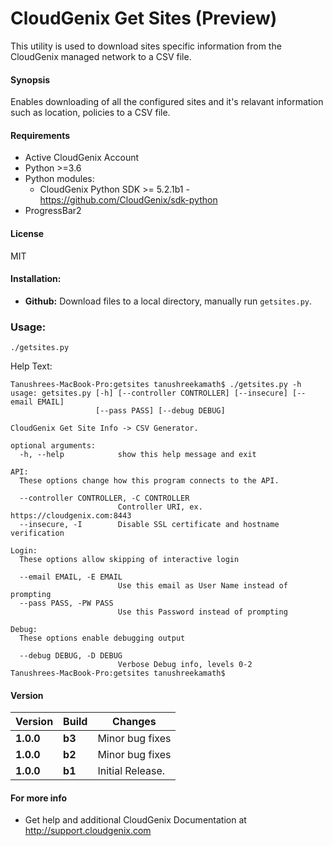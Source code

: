 # CloudGenix Get Sites (Preview)
This utility is used to download sites specific information from the CloudGenix managed network to a CSV file.

#### Synopsis
Enables downloading of all the configured sites and it's relavant information such as location, policies to a CSV file.


#### Requirements
* Active CloudGenix Account
* Python >=3.6
* Python modules:
    * CloudGenix Python SDK >= 5.2.1b1 - <https://github.com/CloudGenix/sdk-python>
* ProgressBar2

#### License
MIT

#### Installation:
 - **Github:** Download files to a local directory, manually run `getsites.py`. 

### Usage:
```
./getsites.py
```

Help Text:
```angular2
Tanushrees-MacBook-Pro:getsites tanushreekamath$ ./getsites.py -h
usage: getsites.py [-h] [--controller CONTROLLER] [--insecure] [--email EMAIL]
                   [--pass PASS] [--debug DEBUG]

CloudGenix Get Site Info -> CSV Generator.

optional arguments:
  -h, --help            show this help message and exit

API:
  These options change how this program connects to the API.

  --controller CONTROLLER, -C CONTROLLER
                        Controller URI, ex. https://cloudgenix.com:8443
  --insecure, -I        Disable SSL certificate and hostname verification

Login:
  These options allow skipping of interactive login

  --email EMAIL, -E EMAIL
                        Use this email as User Name instead of prompting
  --pass PASS, -PW PASS
                        Use this Password instead of prompting

Debug:
  These options enable debugging output

  --debug DEBUG, -D DEBUG
                        Verbose Debug info, levels 0-2
Tanushrees-MacBook-Pro:getsites tanushreekamath$ 

```

#### Version
| Version | Build | Changes |
| ------- | ----- | ------- |
| **1.0.0** | **b3** | Minor bug fixes |
| **1.0.0** | **b2** | Minor bug fixes |
| **1.0.0** | **b1** | Initial Release. |


#### For more info
 * Get help and additional CloudGenix Documentation at <http://support.cloudgenix.com>
 
